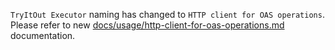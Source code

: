 `TryItOut Executor` naming has changed to `HTTP client for OAS operations`. 
Please refer to new [docs/usage/http-client-for-oas-operations.md](http-client-for-oas-operations.md) documentation.
